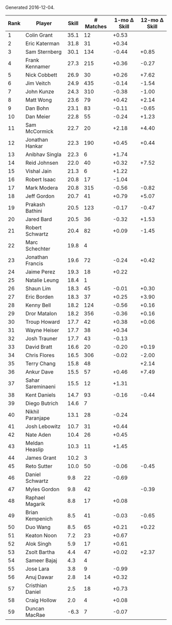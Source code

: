Generated 2016-12-04.

| Rank | Player            | Skill | # Matches | 1-mo Δ Skill | 12-mo Δ Skill |
|------|-------------------|-------|-----------|--------------|---------------|
|    1 | Colin Grant       |  35.1 |        12 |        +0.53 |               |
|    2 | Eric Katerman     |  31.8 |        31 |        +0.34 |               |
|    3 | Sam Sternberg     |  30.1 |       134 |        -0.44 |         +0.85 |
|    4 | Frank Kennamer    |  27.3 |       215 |        +0.36 |         -0.27 |
|    5 | Nick Cobbett      |  26.9 |        30 |        +0.26 |         +7.62 |
|    6 | Jim Veitch        |  24.9 |       435 |        -0.14 |         -1.54 |
|    7 | John Kunze        |  24.3 |       310 |        -0.38 |         -1.00 |
|    8 | Matt Wong         |  23.6 |        79 |        +0.42 |         +2.14 |
|    9 | Dan Bohn          |  23.1 |        83 |        -0.11 |         -0.65 |
|   10 | Dan Meier         |  22.8 |        55 |        -0.24 |         +1.23 |
|   11 | Sam McCormick     |  22.7 |        20 |        +2.18 |         +4.40 |
|   12 | Jonathan Hankar   |  22.3 |       190 |        +0.45 |         +0.44 |
|   13 | Anibhav Singla    |  22.3 |         6 |        +1.74 |               |
|   14 | Reid Johnsen      |  22.0 |        40 |        +0.32 |         +7.52 |
|   15 | Vishal Jain       |  21.3 |         6 |        +1.22 |               |
|   16 | Robert Isaac      |  20.8 |        17 |        -1.04 |               |
|   17 | Mark Modera       |  20.8 |       315 |        -0.56 |         -0.82 |
|   18 | Jeff Gordon       |  20.7 |        41 |        +0.79 |         +5.07 |
|   19 | Prakash Bathini   |  20.5 |       123 |        -0.17 |         -0.47 |
|   20 | Jared Bard        |  20.5 |        36 |        -0.32 |         +1.53 |
|   21 | Robert Schwartz   |  20.4 |        82 |        +0.09 |         -1.45 |
|   22 | Marc Schechter    |  19.8 |         4 |              |               |
|   23 | Jonathan Francis  |  19.6 |        72 |        -0.24 |         +0.42 |
|   24 | Jaime Perez       |  19.3 |        18 |        +0.22 |               |
|   25 | Natalie Leung     |  18.4 |         1 |              |               |
|   26 | Shaun Lim         |  18.3 |        45 |        -0.01 |         +0.30 |
|   27 | Eric Borden       |  18.3 |        37 |        +0.25 |         +3.90 |
|   28 | Kenny Bell        |  18.2 |       124 |        -0.56 |         +0.16 |
|   29 | Dror Matalon      |  18.2 |       356 |        -0.36 |         +0.16 |
|   30 | Troup Howard      |  17.7 |        42 |        +0.38 |         +0.06 |
|   31 | Wayne Heiser      |  17.7 |        38 |        +0.34 |               |
|   32 | Josh Trauner      |  17.7 |        43 |        -0.13 |               |
|   33 | David Bratt       |  16.6 |        20 |        -0.20 |         +0.19 |
|   34 | Chris Flores      |  16.5 |       306 |        -0.02 |         -2.00 |
|   35 | Terry Chang       |  15.8 |        48 |              |         +2.14 |
|   36 | Ankur Dave        |  15.5 |        57 |        +0.46 |         +7.49 |
|   37 | Sahar Sareminaeni |  15.5 |        12 |        +1.31 |               |
|   38 | Kent Daniels      |  14.7 |        93 |        -0.16 |         -0.44 |
|   39 | Diego Butrich     |  14.6 |         7 |              |               |
|   40 | Nikhil Paranjape  |  13.1 |        28 |        -0.24 |               |
|   41 | Josh Lebowitz     |  10.7 |        31 |        +0.44 |               |
|   42 | Nate Aden         |  10.4 |        26 |        +0.45 |               |
|   43 | Meldan Heaslip    |  10.3 |        11 |        +1.45 |               |
|   44 | James Grant       |  10.2 |         3 |              |               |
|   45 | Reto Sutter       |  10.0 |        50 |        -0.06 |         -0.45 |
|   46 | Daniel Schwartz   |   9.8 |        22 |        -0.69 |               |
|   47 | Myles Gordon      |   9.8 |        42 |              |         -0.39 |
|   48 | Raphael Magarik   |   8.8 |        17 |        +0.08 |               |
|   49 | Brian Kempenich   |   8.5 |        41 |        -0.03 |         -0.65 |
|   50 | Duo Wang          |   8.5 |        65 |        +0.21 |         +0.22 |
|   51 | Keaton Noon       |   7.2 |        23 |        +0.67 |               |
|   52 | Alok Singh        |   5.9 |        17 |        +0.61 |               |
|   53 | Zsolt Bartha      |   4.4 |        47 |        +0.02 |         +2.37 |
|   54 | Sameer Bajaj      |   4.3 |         4 |              |               |
|   55 | Jose Lara         |   3.8 |         9 |        -0.99 |               |
|   56 | Anuj Dawar        |   2.8 |        14 |        +0.32 |               |
|   57 | Cristhian Daniel  |   2.5 |        18 |        +0.73 |               |
|   58 | Craig Hollow      |   2.0 |         4 |        +0.08 |               |
|   59 | Duncan MacRae     |  -6.3 |         7 |        -0.07 |               |